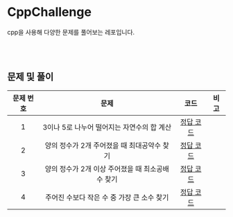 # CppChallenge
cpp을 사용해 다양한 문제를 풀어보는 레포입니다.

<br/>
<br/>

## 문제 및 풀이
| 문제 번호 | 문제 | 코드 | 비고 |
| :--: | :--: | :--: | :--: |
| 1 | 3이나 5로 나누어 떨어지는 자연수의 합 계산 | [정답 코드](./chapter1/question1.cpp) |  |
| 2 | 양의 정수가 2개 주어졌을 때 최대공약수 찾기 | [정답 코드](./chapter1/question2.cpp) |  |
| 3 | 양의 정수가 2개 이상 주어졌을 때 최소공배수 찾기 | [정답 코드](./chapter1/question3.cpp) |  |
| 4 | 주어진 수보다 작은 수 중 가장 큰 소수 찾기 | [정답 코드](./chapter1/question4.cpp) |  |
